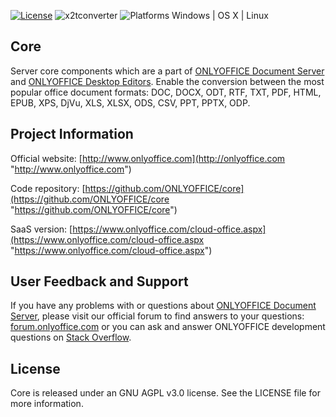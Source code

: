 
[![License](https://img.shields.io/badge/License-GNU%20AGPL%20V3-green.svg?style=flat)](https://www.gnu.org/licenses/agpl-3.0.en.html)     ![x2tconverter](https://img.shields.io/badge/x2tconverter-v2.0.2.376-blue.svg?style=flat) ![Platforms Windows | OS X | Linux](https://img.shields.io/badge/Platforms-Windows%20%7C%20OS%20X%20%7C%20Linux%20-lightgray.svg?style=flat)

## Core
Server core components which are a part of [ONLYOFFICE Document Server][2] and [ONLYOFFICE Desktop Editors][4]. Enable the conversion between the most popular office document formats: DOC, DOCX, ODT, RTF, TXT, PDF, HTML, EPUB, XPS, DjVu, XLS, XLSX, ODS, CSV, PPT, PPTX, ODP.

## Project Information

Official website: [http://www.onlyoffice.com](http://onlyoffice.com "http://www.onlyoffice.com")

Code repository: [https://github.com/ONLYOFFICE/core](https://github.com/ONLYOFFICE/сore "https://github.com/ONLYOFFICE/core")

SaaS version: [https://www.onlyoffice.com/cloud-office.aspx](https://www.onlyoffice.com/cloud-office.aspx "https://www.onlyoffice.com/cloud-office.aspx")

## User Feedback and Support

If you have any problems with or questions about [ONLYOFFICE Document Server][2], please visit our official forum to find answers to your questions: [forum.onlyoffice.com][1] or you can ask and answer ONLYOFFICE development questions on [Stack Overflow][3].

  [1]: https://forum.onlyoffice.com
  [2]: https://github.com/ONLYOFFICE/DocumentServer
  [3]: http://stackoverflow.com/questions/tagged/onlyoffice
  [4]: https://github.com/ONLYOFFICE/DesktopEditors
  
## License

Core is released under an GNU AGPL v3.0 license. See the LICENSE file for more information.
